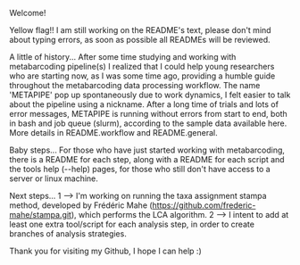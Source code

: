 Welcome!

Yellow flag!! I am still working on the README's text, please don't mind about typing errors, as soon as possible all READMEs will be reviewed. 

A little of history...
After some time studying and working with metabarcoding pipeline(s) I realized that I could help young researchers who are starting now, as I was some time ago, providing a humble guide throughout the metabarcoding data processing workflow. The name 'METAPIPE' pop up spontaneously due to work dynamics, I felt easier to talk about the pipeline using a nickname. After a long time of trials and lots of error messages, METAPIPE is running without errors from start to end, both in bash and job queue (slurm), according to the sample data available here. More details in README.workflow and README.general.

Baby steps...
For those who have just started working with metabarcoding, there is a README for each step, along with a README for each script and the tools help (--help) pages, for those who still don't have access to a server or linux machine.

Next steps...
1 --> I'm working on running the taxa assignment stampa method, developed by Frédéric Mahe (https://github.com/frederic-mahe/stampa.git), which performs the LCA algorithm.
2 --> I intent to add at least one extra tool/script for each analysis step, in order to create branches of analysis strategies.

Thank you for visiting my Github, I hope I can help :)


